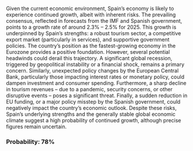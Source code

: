 Given the current economic environment, Spain’s economy is likely to experience continued growth, albeit with inherent risks. The prevailing consensus, reflected in forecasts from the IMF and Spanish government, points to a growth rate of around 2.3% – 2.5% for 2025. This growth is underpinned by Spain’s strengths: a robust tourism sector, a competitive export market (particularly in services), and supportive government policies. The country’s position as the fastest-growing economy in the Eurozone provides a positive foundation. However, several potential headwinds could derail this trajectory. A significant global recession, triggered by geopolitical instability or a financial shock, remains a primary concern. Similarly, unexpected policy changes by the European Central Bank, particularly those impacting interest rates or monetary policy, could dampen investment and consumer spending. Furthermore, a sharp decline in tourism revenues – due to a pandemic, security concerns, or other disruptive events – poses a significant threat. Finally, a sudden reduction in EU funding, or a major policy misstep by the Spanish government, could negatively impact the country’s economic outlook. Despite these risks, Spain’s underlying strengths and the generally stable global economic climate suggest a high probability of continued growth, although precise figures remain uncertain.

### Probability: 78%